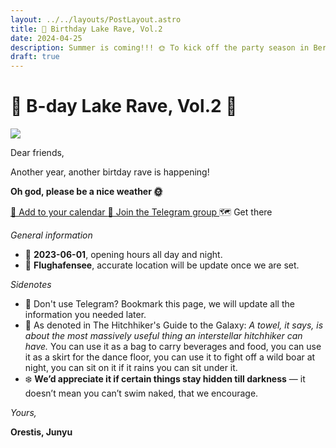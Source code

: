```yaml
---
layout: ../../layouts/PostLayout.astro
title: 🪩 Birthday Lake Rave, Vol.2
date: 2024-04-25
description: Summer is coming!!! 🌞 To kick off the party season in Berlin, join our birthday lake rave party.  
draft: true
---
```


# 🪼 B-day Lake Rave, Vol.2 🪩

<img class="filter" src="/images/bparty.jpg"  />

Dear friends,

Another year, another birtday rave is happening!

**Oh god, please be a nice weather 🌞**


<a class="button" href="/files/event.ics">
  📆 Add to your calendar
</a>


<a class="button" href="https://t.me/+O8Fu9uLJGKNkZjM0">
  💬 Join the Telegram group
</a>

<a class="button button--disabled">
  🗺️ Get there
</a>

*General information*

- 📅 **2023-06-01**, opening hours all day and night.
- 📍 **Flughafensee**, accurate location will be update once we are set. 


*Sidenotes*
- 🔖 Don't use Telegram? Bookmark this page, we will update all the information you needed later.
- 🧺 As denoted in The Hitchhiker's Guide to the Galaxy: *A towel, it says, is about the most massively useful thing an interstellar hitchhiker can have.* You can use it as a bag to carry beverages and food, you can use it as a skirt for the dance floor, you can use it to fight off a wild boar at night, you can sit on it if it rains you can sit under it.
- ❄️ **We’d appreciate it if certain things stay hidden till darkness** — it doesn’t mean you can’t swim naked, that we encourage.


*Yours,*

**Orestis, Junyu**


